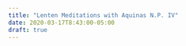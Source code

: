 ```yaml
---
title: "Lenten Meditations with Aquinas N.P. IV"
date: 2020-03-17T8:43:00-05:00 
draft: true
---
```

